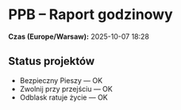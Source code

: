 # PPB – Raport godzinowy
**Czas (Europe/Warsaw):** 2025-10-07 18:28

## Status projektów
- Bezpieczny Pieszy — OK
- Zwolnij przy przejściu — OK
- Odblask ratuje życie — OK


